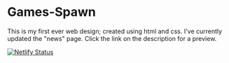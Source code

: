 # Games-Spawn
This is my first ever web design; created using html and css. I've currently updated the "news" page.
Click the link on the description for a preview.

[![Netlify Status](https://api.netlify.com/api/v1/badges/e6dc7909-aec7-471e-a3db-ef3defc5dbc8/deploy-status)](https://app.netlify.com/sites/games-spawn/deploys)

